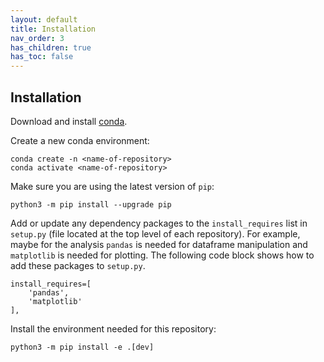 ```yaml
---
layout: default
title: Installation
nav_order: 3
has_children: true
has_toc: false
---
```


Installation
------------
Download and install [conda](https://docs.conda.io/en/latest/).

Create a new conda environment:
```
conda create -n <name-of-repository>
conda activate <name-of-repository>
```

Make sure you are using the latest version of `pip`:
```
python3 -m pip install --upgrade pip
```

Add or update any dependency packages to the `install_requires` list in `setup.py` (file located at the top level of each repository). For example, maybe for the analysis `pandas` is needed for dataframe manipulation and `matplotlib` is needed for plotting. The following code block shows how to add these packages to `setup.py`.
```
install_requires=[
    'pandas',
    'matplotlib'
],
```

Install the environment needed for this repository:
```
python3 -m pip install -e .[dev]
```